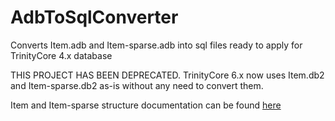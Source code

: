 # AdbToSqlConverter
Converts Item.adb and Item-sparse.adb into sql files ready to apply for TrinityCore 4.x database

THIS PROJECT HAS BEEN DEPRECATED. TrinityCore 6.x now uses Item.db2 and Item-sparse.db2 as-is without any need to convert them.

Item and Item-sparse structure documentation can be found [here](https://github.com/TrinityCore/TrinityCore/blob/6.x/src/server/game/DataStores/DB2Structure.h)
